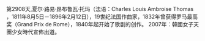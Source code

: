 第2908天,夏尔·路易·昂布鲁瓦·托玛（法语：Charles Louis Ambroise Thomas ，1811年8月5日－1896年2月12日），19世纪法国作曲家，1832年曾获得罗马最高奖（Grand Prix de Rome），1840年起开始了歌剧的创作。
2007年：韓國女子天團少女時代宣佈出道。